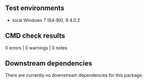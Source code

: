 ## Test environments

* local Windows 7 (64-Bit), R 4.0.2


## CMD check results

0 errors | 0 warnings | 0 notes


## Downstream dependencies

There are currently no downstream dependencies for this package.